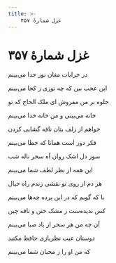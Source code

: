 ```yaml
---
title: >-
    غزل شمارهٔ ۳۵۷
---
```

# غزل شمارهٔ ۳۵۷

<div class="b" id="bn1"><div class="m1"><p>در خرابات مغان نور خدا می‌بینم</p></div>
<div class="m2"><p>این عجب بین که چه نوری ز کجا می‌بینم</p></div></div>
<div class="b" id="bn2"><div class="m1"><p>جلوه بر من مفروش ای ملک الحاج که تو</p></div>
<div class="m2"><p>خانه می‌بینی و من خانه خدا می‌بینم</p></div></div>
<div class="b" id="bn3"><div class="m1"><p>خواهم از زلف بتان نافه گشایی کردن</p></div>
<div class="m2"><p>فکر دور است همانا که خطا می‌بینم</p></div></div>
<div class="b" id="bn4"><div class="m1"><p>سوز دل اشک روان آه سحر ناله شب</p></div>
<div class="m2"><p>این همه از نظر لطف شما می‌بینم</p></div></div>
<div class="b" id="bn5"><div class="m1"><p>هر دم از روی تو نقشی زندم راه خیال</p></div>
<div class="m2"><p>با که گویم که در این پرده چه‌ها می‌بینم</p></div></div>
<div class="b" id="bn6"><div class="m1"><p>کس ندیده‌ست ز مشک ختن و نافه چین</p></div>
<div class="m2"><p>آن چه من هر سحر از باد صبا می‌بینم</p></div></div>
<div class="b" id="bn7"><div class="m1"><p>دوستان عیب نظربازی حافظ مکنید</p></div>
<div class="m2"><p>که من او را ز محبان شما می‌بینم</p></div></div>